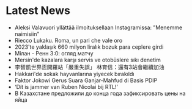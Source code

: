 # Latest News
-  Aleksi Valavuori yllättää ilmoituksellaan Instagramissa: ”Menemme naimisiin”
-  Riecco Lukaku. Roma, un pari che vale oro
-  2023'te yaklaşık 660 milyon liralık bozuk para ceplere girdi
-  Мілан - Ренн 3:0: огляд матчу
-  Mersin'de kazalara karşı servis ve otobüslere sıkı denetim
-  李智凱世界盃開羅站「嚴重失誤」 林育信：還有3站會繼續加油
-  Hakkari'de sokak hayvanlarına yiyecek bırakıldı
-  Faktor Jokowi Gerus Suara Ganjar-Mahfud di Basis PDIP
-  ‘Dít is jammer van Ruben Nicolai bij RTL!’
-  В Казахстане предложили до конца года зафиксировать цены на яйца
